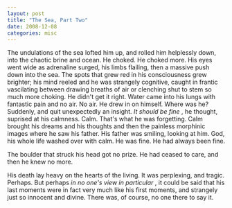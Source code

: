 ```yaml
---
layout: post
title: "The Sea, Part Two"
date: 2008-12-08
categories: misc
---
```


The undulations of the sea lofted him up, and rolled him helplessly down, into
the chaotic brine and ocean. He choked. He choked more. His eyes went wide as
adrenaline surged, his limbs flailing, then a massive push down into the sea. 
The spots that grew red in his consciousness grew brighter; his mind reeled and
he was strangely cognitive, caught in frantic vascilating between drawing
breaths of air or clenching shut to stem so much more choking. He didn't get it
right. Water came into his lungs with fantastic pain and no air. No air. He
drew in on himself. Where was he? Suddenly, and quit unexpectedly an insight. 
 _It should be fine_ , he thought, suprised at his calmness. Calm. That's what
he was forgetting. Calm brought his dreams and his thoughts and then the
painless morphinic images where he saw his father. His father was smiling,
looking at him. God, his whole life washed over with calm. He was fine. He
had always been fine. 

The boulder that struck his head got no prize. He had ceased to care, and then
he knew no more. 

His death lay heavy on the hearts of the living. It was perplexing, and tragic.
Perhaps. But perhaps _in no one's view in particular_ , it could be said that
his last moments were in fact very much like his first moments, and strangely
just so innocent and divine. There was, of course, no one there to say
it.